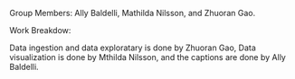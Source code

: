 Group Members: Ally Baldelli, Mathilda Nilsson, and Zhuoran Gao.

Work Breakdow:

Data ingestion and data exploratary is done by Zhuoran Gao, Data visualization is done by Mthilda Nilsson, and the captions are done by Ally Baldelli.
